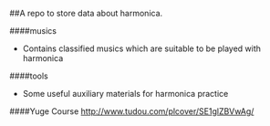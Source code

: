 ##A repo to store data about harmonica. 

####musics  
* Contains classified musics which are suitable to be played with harmonica

####tools  
* Some useful auxiliary materials for harmonica practice

####Yuge Course
http://www.tudou.com/plcover/SE1glZBVwAg/
